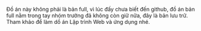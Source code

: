 Đồ án này không phải là bản full, vì lúc đấy chưa biết đến github, đồ án bản full nằm trong tay nhóm trưởng đã không còn giữ nữa, đây là bản lưu trữ. Tham khảo để làm dồ án Lập trình Web và ứng dụng nhé.
